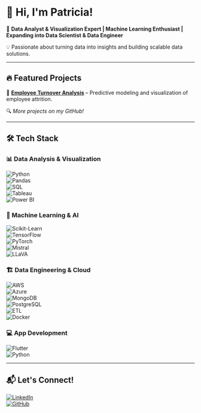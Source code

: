 # 👋 Hi, I'm Patricia!  

🚀 **Data Analyst & Visualization Expert | Machine Learning Enthusiast | Expanding into Data Scientist & Data Engineer**  

💡 Passionate about turning data into insights and building scalable data solutions.  

---

## 🔥 Featured Projects  

📌 **[Employee Turnover Analysis](https://github.com/patricia-blazquez/Employee-Turnover-ML)** – Predictive modeling and visualization of employee attrition.  


🔍 *More projects on my GitHub!*  

---

## 🛠️ Tech Stack  

### 📊 Data Analysis & Visualization  
![Python](https://skillicons.dev/icons?i=python)  
![Pandas](https://img.shields.io/badge/Pandas-Data-blue?style=flat&logo=pandas)  
![SQL](https://skillicons.dev/icons?i=postgres)  
![Tableau](https://img.shields.io/badge/Tableau-Visualization-orange?style=flat&logo=tableau)  
![Power BI](https://img.shields.io/badge/PowerBI-Analytics-yellow?style=flat&logo=powerbi)


### 🤖 Machine Learning & AI  
![Scikit-Learn](https://img.shields.io/badge/Scikit--Learn-ML-blue?style=flat&logo=scikitlearn)  
![TensorFlow](https://skillicons.dev/icons?i=tensorflow)  
![PyTorch](https://skillicons.dev/icons?i=pytorch)  
![Mistral](https://img.shields.io/badge/Mistral-AI-green?style=flat)  
![LLaVA](https://img.shields.io/badge/LLaVA-ImageProcessing-purple?style=flat)


### 🏗️ Data Engineering & Cloud  
![AWS](https://skillicons.dev/icons?i=aws)  
![Azure](https://skillicons.dev/icons?i=azure)  
![MongoDB](https://skillicons.dev/icons?i=mongodb)  
![PostgreSQL](https://skillicons.dev/icons?i=postgres)  
![ETL](https://img.shields.io/badge/ETL-Pipelines-green?style=flat)  
![Docker](https://skillicons.dev/icons?i=docker)

### 💻 App Development  
![Flutter](https://skillicons.dev/icons?i=flutter)  
![Python](https://skillicons.dev/icons?i=python)

---

## 📬 Let's Connect!  

[![LinkedIn](https://img.shields.io/badge/LinkedIn-Connect-blue?style=flat&logo=linkedin)](https://linkedin.com/in/patriciablazquezgarcia)  
[![GitHub](https://img.shields.io/badge/GitHub-Profile-black?style=flat&logo=github)](https://github.com/patricia-blazquez)  
